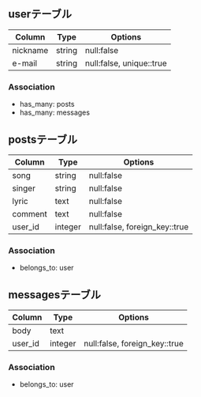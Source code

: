 ## userテーブル

|Column|Type|Options|
|------|----|-------|
|nickname|string|null:false|
|e-mail|string|null:false, unique::true|

### Association
- has_many: posts
- has_many: messages

## postsテーブル
|Column|Type|Options|
|------|----|-------|
|song|string|null:false|
|singer|string|null:false|
|lyric|text|null:false|
|comment|text|null:false|
|user_id|integer|null:false, foreign_key::true|

### Association
- belongs_to: user

## messagesテーブル
|Column|Type|Options|
|------|----|-------|
|body|text||
|user_id|integer|null:false, foreign_key::true|

### Association
- belongs_to: user
